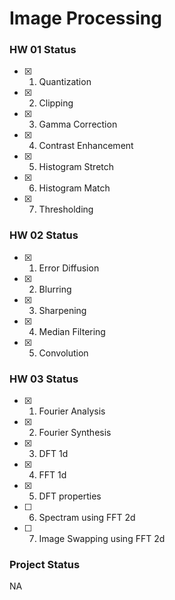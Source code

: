 # Image Processing

### HW 01   Status

- [x]  1. Quantization
- [x]  2. Clipping
- [x]  3. Gamma Correction
- [x]  4. Contrast Enhancement
- [x]  5. Histogram Stretch
- [x]  6. Histogram Match
- [x]  7. Thresholding

### HW 02 Status
- [x]  1. Error Diffusion 
- [x]  2. Blurring
- [x]  3. Sharpening
- [x]  4. Median Filtering
- [x]  5. Convolution

### HW 03 Status
- [x]  1. Fourier Analysis
- [x]  2. Fourier Synthesis
- [x]  3. DFT 1d
- [x]  4. FFT 1d
- [x]  5. DFT properties
- [ ]  6. Spectram using FFT 2d
- [ ]  7. Image Swapping using FFT 2d



### Project Status

NA
